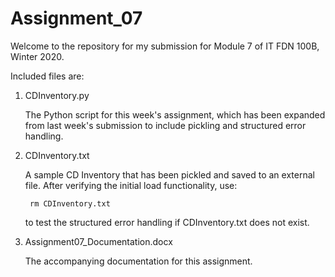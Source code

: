 # Assignment_07
Welcome to the repository for my submission for Module 7 of IT FDN 100B, Winter 2020.

Included files are:
1. CDInventory.py

    The Python script for this week's assignment, which has been expanded from last week's submission to include pickling and structured error handling.


2. CDInventory.txt

    A sample CD Inventory that has been pickled and saved to an external file. After verifying the initial load functionality, use:
    
        rm CDInventory.txt

    to test the structured error handling if CDInventory.txt does not exist.

3. Assignment07_Documentation.docx

    The accompanying documentation for this assignment.
